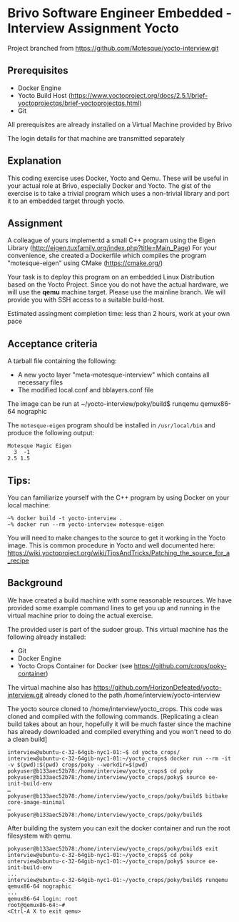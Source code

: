 # Brivo Software Engineer Embedded - Interview Assignment Yocto

Project branched from https://github.com/Motesque/yocto-interview.git

## Prerequisites
* Docker Engine
* Yocto Build Host (https://www.yoctoproject.org/docs/2.5.1/brief-yoctoprojectqs/brief-yoctoprojectqs.html)
* Git

All prerequisites are already installed on a Virtual Machine provided by Brivo

The login details for that machine are transmitted separately

## Explanation
This coding exercise uses Docker, Yocto and Qemu.  These will be useful in your actual role at Brivo, especially Docker and Yocto.  The gist of the exercise is to take a trivial program which uses a non-trivial library and port it to an embedded target through yocto.

## Assignment
A colleague of yours implementd a small C++ program using the Eigen Library (http://eigen.tuxfamily.org/index.php?title=Main_Page)
For your convenience, she created a Dockerfile which compiles the program "motesque-eigen" using CMake (https://cmake.org/) 

Your task is to deploy this program on an embedded Linux Distribution based on the Yocto Project. 
Since you do not have the actual hardware, we will use the **qemu** machine target. Please use the mainline branch. 
We will provide you with SSH access to a suitable build-host.

Estimated assingment completion time: less than 2 hours, work at your own pace

## Acceptance criteria
A tarball file containing the following:
* A new yocto layer "meta-motesque-interview" which contains all necessary files
* The modified local.conf and bblayers.conf file

The image can be run at ~/yocto-interview/poky/build$ runqemu qemux86-64 nographic

The `motesque-eigen` program should be installed in `/usr/local/bin` and produce the following output:
```
Motesque Magic Eigen
  3  -1
2.5 1.5
```

## Tips:
You can  familiarize yourself with the C++ program by using Docker on your local machine:
```
~% docker build -t yocto-interview .
~% docker run --rm yocto-interview motesque-eigen
```

You will need to make changes to the source to get it working in the Yocto image. 
This is common procedure in Yocto and well documented here:
https://wiki.yoctoproject.org/wiki/TipsAndTricks/Patching_the_source_for_a_recipe

## Background
We have created a build machine with some reasonable resources.  We have provided some example command lines to get you up and running in the virtual machine prior to doing the actual exercise.

The provided user is part of the sudoer group.  This virtual machine has the following already installed:
* Git
* Docker Engine
* Yocto Crops Container for Docker (see https://github.com/crops/poky-container)

The virtual machine also has https://github.com/HorizonDefeated/yocto-interview.git already cloned to the path /home/interview/yocto-interview

The yocto source cloned to /home/interview/yocto_crops.  This code was cloned and compiled with the following commands.
[Replicating a clean build takes about an hour, hopefully it will be much faster since the machine has already downloaded and compiled everything and you won't need to do a clean build]
```
interview@ubuntu-c-32-64gib-nyc1-01:~$ cd yocto_crops/
interview@ubuntu-c-32-64gib-nyc1-01:~/yocto_crops$ docker run --rm -it -v $(pwd):$(pwd) crops/poky --workdir=$(pwd)
pokyuser@b133aec52b78:/home/interview/yocto_crops$ cd poky
pokyuser@b133aec52b78:/home/interview/yocto_crops/poky$ source oe-init-build-env
…
pokyuser@b133aec52b78:/home/interview/yocto_crops/poky/build$ bitbake core-image-minimal
…
pokyuser@b133aec52b78:/home/interview/yocto_crops/poky/build$
```


After building the system you can exit the docker container and run the root filesystem with qemu.

```
pokyuser@b133aec52b78:/home/interview/yocto_crops/poky/build$ exit
interview@ubuntu-c-32-64gib-nyc1-01:~/yocto_crops$ cd poky
interview@ubuntu-c-32-64gib-nyc1-01:~/yocto_crops/poky$ source oe-init-build-env
...
interview@ubuntu-c-32-64gib-nyc1-01:~/yocto_crops/poky/build$ runqemu qemux86-64 nographic
...
qemux86-64 login: root
root@qemux86-64:~# 
<Ctrl-A X to exit qemu>
```


